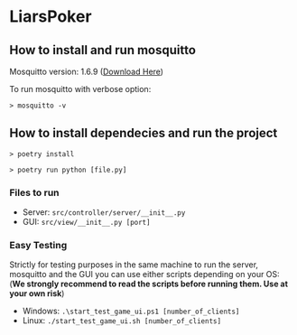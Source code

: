 # LiarsPoker

## How to install and run mosquitto

Mosquitto version: 1.6.9 ([Download Here](https://mosquitto.org/files/binary/win64/mosquitto-1.6.9-install-windows-x64.exe))

To run mosquitto with verbose option:

`> mosquitto -v`

## How to install dependecies and run the project

`> poetry install`

`> poetry run python [file.py]`

### Files to run

* Server: `src/controller/server/__init__.py`
* GUI: `src/view/__init__.py [port]`

### Easy Testing

Strictly for testing purposes in the same machine 
to run the server, mosquitto and the GUI you can use either scripts depending on your OS:
(**We strongly recommend to read the scripts before running them. Use at your own risk**)
* Windows: `.\start_test_game_ui.ps1 [number_of_clients]`
* Linux: `./start_test_game_ui.sh [number_of_clients]`

